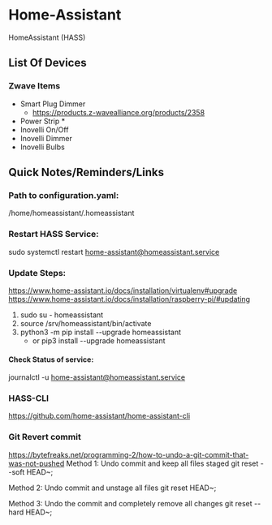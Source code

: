 # Home-Assistant
HomeAssistant (HASS)

## List Of Devices
### Zwave Items
* Smart Plug Dimmer
  * https://products.z-wavealliance.org/products/2358
* Power Strip
  * 
* Inovelli On/Off
* Inovelli Dimmer
* Inovelli Bulbs

## Quick Notes/Reminders/Links
### Path to configuration.yaml:
/home/homeassistant/.homeassistant

### Restart HASS Service:
sudo systemctl restart home-assistant@homeassistant.service

### Update Steps:
https://www.home-assistant.io/docs/installation/virtualenv#upgrade
https://www.home-assistant.io/docs/installation/raspberry-pi/#updating

1. sudo su - homeassistant
2. source /srv/homeassistant/bin/activate
3. python3 -m pip install --upgrade homeassistant
   * or pip3 install --upgrade homeassistant
#### Check Status of service:
journalctl -u home-assistant@homeassistant.service



### HASS-CLI
https://github.com/home-assistant/home-assistant-cli

### Git Revert commit
https://bytefreaks.net/programming-2/how-to-undo-a-git-commit-that-was-not-pushed
Method 1: Undo commit and keep all files staged
git reset --soft HEAD~;

Method 2: Undo commit and unstage all files
git reset HEAD~;

Method 3: Undo the commit and completely remove all changes
git reset --hard HEAD~;
